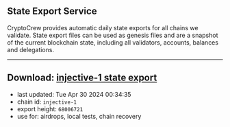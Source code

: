 ## State Export Service
CryptoCrew provides automatic daily state exports for all chains we validate. State export files can be used as genesis files and are a snapshot of the current blockchain state, including all validators, accounts, balances and delegations.

---
**Download: [injective-1 state export](https://dl-eu2.ccvalidators.com/SERVICE/injective/injective-1_export_68006721.json)**
---

- last updated: Tue Apr 30 2024 00:34:35
- chain id: `injective-1`
- export height: `68006721`
- use for: airdrops, local tests, chain recovery
